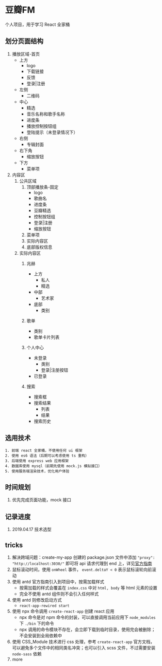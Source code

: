 # 豆瓣FM

个人项目，用于学习 React 全家桶

## 划分页面结构

1. 播放区域-首页
    - 上方
        - logo
        - 下载链接
        - 反馈
        - 登录|注册
    - 左侧
        - 二维码
    - 中心
        - 精选
        - 音乐名称和歌手名称
        - 进度条
        - 播放控制按钮组
        - 登陆提示（未登录情况下）
    - 右侧
        - 专辑封面
    - 右下角
        - 缩放按钮
    - 下方
        - 菜单项
2. 内容区
    1. 公共区域
        1. 顶部播放条-固定
            - logo
            - 歌曲名
            - 进度条
            - 豆瓣精选
            - 控制按钮组
            - 登录|注册
            - 缩放按钮
        2. 菜单项
        3. 实际内容区
        4. 底部版权信息
    2. 实际内容区
        1. 兆赫
            - 上方
                - 私人
                - 精选
            - 中部
                - 艺术家
            - 底部
                - 类别
        2. 歌单
            - 类别
            - 歌单卡片列表
        3. 个人中心
            - 未登录
                - 类别
                - 登录|注册按钮
            - 已登录

        4. 搜索
            - 搜索框
            - 搜索结果
                - 列表
                - 结果
            - 搜索历史

## 选用技术

    1. 前端 react 全家桶，不使用任何 ui 框架
    2. 使用 es6 语法（后期可以考虑使用 ts 重构）
    3. 后端使用 express web 应用框架
    4. 数据库使用 mysql（前期先使用 mock.js 模拟接口）
    5. 使用服务端渲染技术，优化用户体验

## 时间规划

1. 优先完成页面功能，mock 接口

## 记录进度

1. 2019.04.17 技术选型

## tricks

1. 解决跨域问题：create-my-app 创建的 package.json 文件中添加 `"proxy": "http://localhost:3030/"` 即可将 api 请求代理到 end 上，详见[官方指南](https://facebook.github.io/create-react-app/docs/proxying-api-requests-in-development)
2. 鼠标滚动时间，使用 `onWheel` 事件， `event.deltaY < 0` 表示鼠标滚轮向前滚动
3. 使用 antd 官方指南引入到项目中，按需加载样式
    - 按需加载的样式会覆盖在 `index.css` 中对 `html, body` 等 html 元素的设置
    - 完全不使用 antd 组件则不会引入任何样式
4. 使用 antd 则修改启动方式
    - `react-app-rewired start`
5. 使用 npx 命令调用 `create-react-app` 创建 react 应用
    - npx 命令是对 npm 命令的封装，可以直接调用当前应用下 `node_modules` 下 `./bin` 下的命令
    - npx 调用的命令模块不存在，会立即下载到临时目录，使用完会被删除；不会安装到全局依赖中
6. 使用 CSS_Module 技术进行 css 处理，参考 `create-react-app` 官方文档，可以避免多个文件中的相同类名冲突；也可以引入 scss 文件，不过需要安装 `node-sass` 依赖
7. more